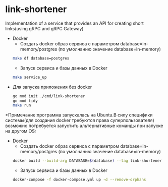 # link-shortener
 Implementation of a service that provides an API for creating short links(using gRPC and gRPC Gateway)
- Docker
  - Создать docker образ сервиса с параметром database=in-memory/postgres (по умолчанию значение database=in-memory)
  ```bash
  make df database=postgres
  ```
  - Запуск сервиса и базы данных в Docker 
  ```bash
  make service_up
  ```
- Для запуска приложения без docker
  ```bash
  go mod init ./cmd/link-shortener
  go mod tidy
  make run
  ```
*Примечание:программа запускалась на Ubuntu.В силу специфики системы(для создания docker требуются права суперпользователя) возможно потребуется запустить альтернативные команды при запуске на другом OS:
- Docker
  - Создать docker образ сервиса с параметром database=in-memory/postgres (по умолчанию значение database=in-memory)
  ```bash
  docker build --build-arg DATABASE=$(database) --tag link-shortener .
  ```
  - Запуск сервиса и базы данных в Docker 
  ```bash
  docker-compose -f docker-compose.yml up -d --remove-orphans
  ```
